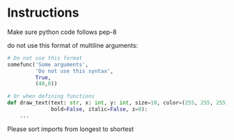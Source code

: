 
# Instructions

Make sure python code follows pep-8

do not use this format of multiline arguments:

```py
# Do not use this format
somefunc('Some arguments',
         'Do not use this syntax',
         True,
         (40,0))

# Or when defining functions
def draw_text(text: str, x: int, y: int, size=10, color=(255, 255, 255, 255),
              bold=False, italic=False, z=0):
    ...
```

Please sort imports from longest to shortest
